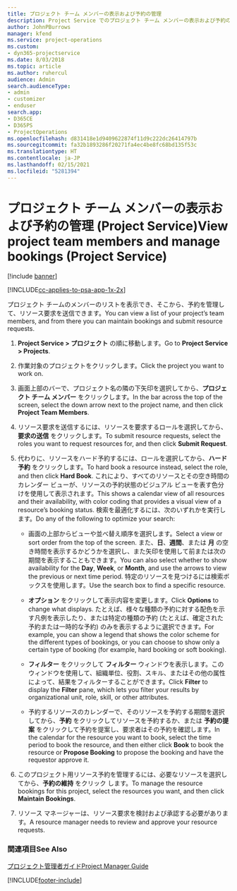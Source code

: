 ```yaml
---
title: プロジェクト チーム メンバーの表示および予約の管理
description: Project Service でのプロジェクト チーム メンバーの表示および予約の管理方法
author: JohnPBurrows
manager: kfend
ms.service: project-operations
ms.custom:
- dyn365-projectservice
ms.date: 8/03/2018
ms.topic: article
ms.author: ruhercul
audience: Admin
search.audienceType:
- admin
- customizer
- enduser
search.app:
- D365CE
- D365PS
- ProjectOperations
ms.openlocfilehash: d831418e1d9409622874f11d9c222dc26414797b
ms.sourcegitcommit: fa32b1893286f20271fa4ec4be8fc68bd135f53c
ms.translationtype: HT
ms.contentlocale: ja-JP
ms.lasthandoff: 02/15/2021
ms.locfileid: "5281394"
---
```

# <a name="view-project-team-members-and-manage-bookings-project-service"></a><span data-ttu-id="1ec8a-103">プロジェクト チーム メンバーの表示および予約の管理 (Project Service)</span><span class="sxs-lookup"><span data-stu-id="1ec8a-103">View project team members and manage bookings (Project Service)</span></span>

[!include [banner](../includes/psa-now-project-operations.md)]

[!INCLUDE[cc-applies-to-psa-app-1x-2x](../includes/cc-applies-to-psa-app-1x-2x.md)]

<span data-ttu-id="1ec8a-104">プロジェクト チームのメンバーのリストを表示でき、そこから、予約を管理して、リソース要求を送信できます。</span><span class="sxs-lookup"><span data-stu-id="1ec8a-104">You can view a list of your project’s team members, and from there you can maintain bookings and submit resource requests.</span></span>  
  
1.  <span data-ttu-id="1ec8a-105">**Project Service > プロジェクト** の順に移動します。</span><span class="sxs-lookup"><span data-stu-id="1ec8a-105">Go to **Project Service > Projects**.</span></span>  
  
2.  <span data-ttu-id="1ec8a-106">作業対象のプロジェクトをクリックします。</span><span class="sxs-lookup"><span data-stu-id="1ec8a-106">Click the project you want to work on.</span></span>  
  
3.  <span data-ttu-id="1ec8a-107">画面上部のバーで、プロジェクト名の隣の下矢印を選択してから、**プロジェクト チーム メンバー** をクリックします。</span><span class="sxs-lookup"><span data-stu-id="1ec8a-107">In the bar across the top of the screen, select the down arrow next to the project name, and then click **Project Team Members**.</span></span>  
  
4.  <span data-ttu-id="1ec8a-108">リソース要求を送信するには、リソースを要求するロールを選択してから、**要求の送信** をクリックします。</span><span class="sxs-lookup"><span data-stu-id="1ec8a-108">To submit resource requests, select the roles you want to request resources for, and then click **Submit Request**.</span></span>  
  
5.  <span data-ttu-id="1ec8a-109">代わりに、リソースをハード予約するには、ロールを選択してから、**ハード予約** をクリックします。</span><span class="sxs-lookup"><span data-stu-id="1ec8a-109">To hard book a resource instead, select the role, and then click **Hard Book**.</span></span> <span data-ttu-id="1ec8a-110">これにより、すべてのリソースとその空き時間のカレンダー ビューが、リソースの予約状態のビジュアル ビューを表す色分けを使用して表示されます。</span><span class="sxs-lookup"><span data-stu-id="1ec8a-110">This shows a calendar view of all resources and their availability, with color coding that provides a visual view of a resource’s booking status.</span></span> <span data-ttu-id="1ec8a-111">検索を最適化するには、次のいずれかを実行します。</span><span class="sxs-lookup"><span data-stu-id="1ec8a-111">Do any of the following to optimize your search:</span></span>  
  
    -   <span data-ttu-id="1ec8a-112">画面の上部からビューや並べ替え順序を選択します。</span><span class="sxs-lookup"><span data-stu-id="1ec8a-112">Select a view or sort order from the top of the screen.</span></span> <span data-ttu-id="1ec8a-113">また、**日**、**週間**、または **月** の空き時間を表示するかどうかを選択し、また矢印を使用して前または次の期間を表示することもできます。</span><span class="sxs-lookup"><span data-stu-id="1ec8a-113">You can also select whether to show availability for the **Day**, **Week**, or **Month**, and use the arrows to view the previous or next time period.</span></span> <span data-ttu-id="1ec8a-114">特定のリソースを見つけるには検索ボックスを使用します。</span><span class="sxs-lookup"><span data-stu-id="1ec8a-114">Use the search box to find a specific resource.</span></span>  
  
    -   <span data-ttu-id="1ec8a-115">**オプション** をクリックして表示内容を変更します。</span><span class="sxs-lookup"><span data-stu-id="1ec8a-115">Click **Options** to change what displays.</span></span> <span data-ttu-id="1ec8a-116">たとえば、様々な種類の予約に対する配色を示す凡例を表示したり、または特定の種類の予約 (たとえば、確定された予約または一時的な予約) のみを表示するように選択できます。</span><span class="sxs-lookup"><span data-stu-id="1ec8a-116">For example, you can show a legend that shows the color scheme for the different types of bookings, or you can choose to show only a certain type of booking (for example, hard booking or soft booking).</span></span>  
  
    -   <span data-ttu-id="1ec8a-117">**フィルター** をクリックして **フィルター** ウィンドウを表示します。このウィンドウを使用して、組織単位、役割、スキル、またはその他の属性によって、結果をフィルターすることができます。</span><span class="sxs-lookup"><span data-stu-id="1ec8a-117">Click **Filter** to display the **Filter** pane, which lets you filter your results by organizational unit, role, skill, or other attributes.</span></span>  
  
    -   <span data-ttu-id="1ec8a-118">予約するリソースのカレンダーで、そのリソースを予約する期間を選択してから、**予約** をクリックしてリソースを予約するか、または **予約の提案** をクリックして予約を提案し、要求者はその予約を確認します。</span><span class="sxs-lookup"><span data-stu-id="1ec8a-118">In the calendar for the resource you want to book, select the time period to book the resource, and then either click **Book** to book the resource or **Propose Booking** to propose the booking and have the requestor approve it.</span></span>  
  
6.  <span data-ttu-id="1ec8a-119">このプロジェクト用リソース予約を管理するには、必要なリソースを選択してから、**予約の維持** をクリック します。</span><span class="sxs-lookup"><span data-stu-id="1ec8a-119">To manage the resource bookings for this project, select the resources you want, and then click **Maintain Bookings**.</span></span>  
  
7.  <span data-ttu-id="1ec8a-120">リソース マネージャーは、リソース要求を検討および承認する必要があります。</span><span class="sxs-lookup"><span data-stu-id="1ec8a-120">A resource manager needs to review and approve your resource requests.</span></span>  
  
### <a name="see-also"></a><span data-ttu-id="1ec8a-121">関連項目</span><span class="sxs-lookup"><span data-stu-id="1ec8a-121">See Also</span></span>  
 [<span data-ttu-id="1ec8a-122">プロジェクト管理者ガイド</span><span class="sxs-lookup"><span data-stu-id="1ec8a-122">Project Manager Guide</span></span>](../psa/project-manager-guide.md)


[!INCLUDE[footer-include](../includes/footer-banner.md)]